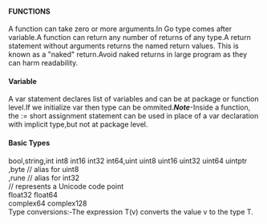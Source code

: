 #### FUNCTIONS 
A function can take zero or more arguments.In Go type comes after variable.A function can return any number of returns of any type.A return statement without arguments returns the named return values. This is known as a "naked" return.Avoid naked returns in large program as they can harm readability.
#### Variable
 A var statement declares list of variables and can be at package or function level.If we initialize var then type can be ommited.***Note***-Inside a function, the := short assignment statement can be used in place of a var declaration with implicit type,but not at package level.
 #### Basic Types
 bool,string,int  int8  int16  int32  int64,uint uint8 uint16 uint32 uint64 uintptr <br>
,byte // alias for uint8 <br>
,rune // alias for int32 <br>
     // represents a Unicode code point <br>
float32 float64 <br>
complex64 complex128 <br>
Type conversions:-The expression T(v) converts the value v to the type T.
